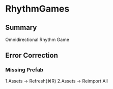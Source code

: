 # RhythmGames
## Summary
Omnidirectional Rhythm Game
## Error Correction
### Missing Prefab
1.Assets -> Refresh(⌘R)
2.Assets -> Reimport All

